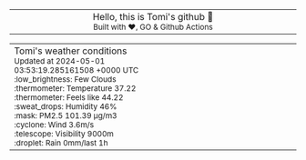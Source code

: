 
<div align="center">
<table>
<tbody>
<td align="center">
<img width="2000" height="0"><br>
Hello, this is Tomi's github 👋<br>
<sup>Built with ❤️, GO & Github Actions</sup><br>
<img width="2000" height="0">
</td>
</tbody>
</table>
</div>
<table>
<tbody>
<td align="left">
<img width="2000" height="0"><br>
Tomi's weather conditions<br>
<sup>Updated at 2024-05-01 03:53:19.285161508 +0000 UTC</sup><br>
<sup>:low_brightness: Few Clouds</sup><br>
<sup>:thermometer: Temperature 37.22 </sup><br>
<sup>:thermometer: Feels like 44.22</sup><br>
<sup>:sweat_drops: Humidity 46%</sup><br>
<sup>:mask: PM2.5 101.39 μg/m3</sup><br>
<sup>:cyclone: Wind 3.6m/s </sup><br>
<sup>:telescope: Visibility 9000m </sup><br>
<sup>:droplet: Rain 0mm/last 1h </sup><br>
<img width="2000" height="0">
</td>
<td align="left">
<img width="2000" height="0"><br>
<br>
<img width="2000" height="0">
</td>
</tbody>
</table>
</div>
    